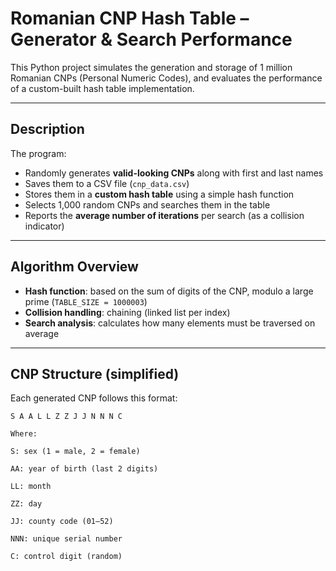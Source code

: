 # Romanian CNP Hash Table – Generator & Search Performance

This Python project simulates the generation and storage of 1 million Romanian CNPs (Personal Numeric Codes), and evaluates the performance of a custom-built hash table implementation.

---

## Description

The program:
- Randomly generates **valid-looking CNPs** along with first and last names
- Saves them to a CSV file (`cnp_data.csv`)
- Stores them in a **custom hash table** using a simple hash function
- Selects 1,000 random CNPs and searches them in the table
- Reports the **average number of iterations** per search (as a collision indicator)

---

## Algorithm Overview

- **Hash function**: based on the sum of digits of the CNP, modulo a large prime (`TABLE_SIZE = 1000003`)
- **Collision handling**: chaining (linked list per index)
- **Search analysis**: calculates how many elements must be traversed on average

---

## CNP Structure (simplified)

Each generated CNP follows this format:

```text
S A A L L Z Z J J N N N C

Where:

S: sex (1 = male, 2 = female)

AA: year of birth (last 2 digits)

LL: month

ZZ: day

JJ: county code (01–52)

NNN: unique serial number

C: control digit (random)



